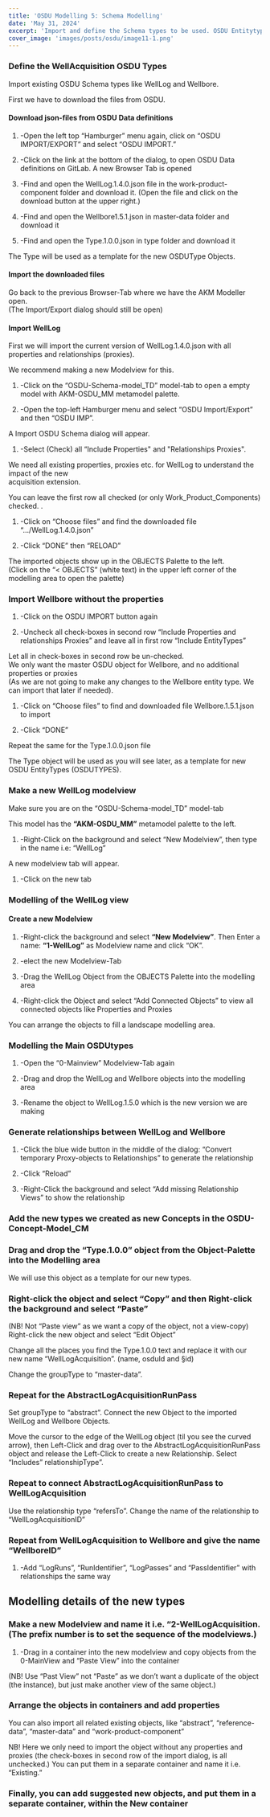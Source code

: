 ```yaml
---
title: 'OSDU Modelling 5: Schema Modelling'
date: 'May 31, 2024'
excerpt: 'Import and define the Schema types to be used. OSDU Entitytypes with Properties and Relationships (Proxies).'
cover_image: 'images/posts/osdu/image11-1.png'
---
```


### Define the WellAcquisition OSDU Types

Import existing OSDU Schema types like WellLog and Wellbore.

First we have to download the files from OSDU.

#### Download json-files from OSDU Data definitions

1. -Open the left top “Hamburger” menu again, click on “OSDU IMPORT/EXPORT” and select “OSDU IMPORT.”
2. -Click on the link at the bottom of the dialog, to open OSDU Data definitions on GitLab. A new Browser Tab is opened 
3. -Find and open the WellLog.1.4.0.json file in the work-product-component folder and download it. (Open the file and click on the download button at the upper right.)

4. -Find and open the Wellbore1.5.1.json in master-data folder and download it

5. -Find and open the Type.1.0.0.json in type folder and download it

The Type will be used as a template for the new OSDUType Objects.

#### Import the downloaded files

Go back to the previous Browser-Tab where we have the AKM Modeller open.  
(The Import/Export dialog should still be open)

#### Import WellLog

First we will import the current version of WellLog.1.4.0.json with all properties and relationships (proxies).

We recommend making a new Modelview for this.

1. -Click on the “OSDU-Schema-model_TD” model-tab to open a empty model with AKM-OSDU_MM metamodel palette.  

2. -Open the top-left Hamburger menu and select “OSDU Import/Export” and then “OSDU IMP”.  

A Import OSDU Schema dialog will appear.


1. -Select (Check) all “Include Properties" and "Relationships Proxies".  
   

We need all existing properties, proxies etc. for WellLog to understand the impact of the new  
acquisition extension.

You can leave the first row all checked (or only Work_Product_Components) checked. .

1. -Click on “Choose files” and find the downloaded file “…/WellLog.1.4.0.json”

2. -Click “DONE” then “RELOAD”

The imported objects show up in the OBJECTS Palette to the left.  
(Click on the “< OBJECTS” (white text) in the upper left corner of the modelling area to open the palette)

### Import Wellbore without the properties

1. -Click on the OSDU IMPORT button again

2. -Uncheck all check-boxes in second row “Include Properties and relationships Proxies” and leave all in first row “Include EntityTypes”

Let all in check-boxes in second row be un-checked.  
We only want the master OSDU object for Wellbore, and no additional properties or proxies  
(As we are not going to make any changes to the Wellbore entity type. We can import that later if needed).

1. -Click on “Choose files” to find and downloaded file Wellbore.1.5.1.json to import

1. -Click “DONE”

Repeat the same for the Type.1.0.0.json file

The Type object will be used as you will see later, as a template for new OSDU EntityTypes (OSDUTYPES).

 
### Make a new WellLog modelview

Make sure you are on the “OSDU-Schema-model_TD” model-tab

This model has the **“AKM-OSDU_MM”** metamodel palette to the left.

1. -Right-Click on the background and select “New Modelview”, then type in the name i.e: “WellLog”

A new modelview tab will appear.

1. -Click on the new tab

### Modelling of the WellLog view

#### Create a new Modelview

1. -Right-click the background and select **“New Modelview”**. Then Enter a name: **“1-WellLog”** as Modelview name and click “OK”.

1. -elect the new Modelview-Tab

1. -Drag the WellLog Object from the OBJECTS Palette into the modelling area

 
1. -Right-click the Object and select “Add Connected Objects” to view all connected objects like Properties and Proxies

 You can arrange the objects to fill a landscape modelling area.  
 
### Modelling the Main OSDUtypes

1. -Open the “0-Mainview” Modelview-Tab again

1. -Drag and drop the WellLog and Wellbore objects into the modelling area

 
1. -Rename the object to WellLog.1.5.0 which is the new version we are making

### Generate relationships between WellLog and Wellbore

1. -Click the blue wide button in the middle of the dialog: “Convert temporary Proxy-objects to Relationships” to generate the relationship

1. -Click “Reload”

1. -Right-Click the background and select “Add missing Relationship Views” to show the relationship

 
### Add the new types we created as new Concepts in the OSDU-Concept-Model_CM

### Drag and drop the “Type.1.0.0” object from the Object-Palette into the Modelling area

We will use this object as a template for our new types.

### Right-click the object and select “Copy” and then Right-click the background and select “Paste”

(NB! Not “Paste view” as we want a copy of the object, not a view-copy)  
Right-click the new object and select “Edit Object”

Change all the places you find the Type.1.0.0 text and replace it with our new name “WellLogAcquisition”. (name, osduId and §id)

Change the groupType to “master-data”.

### Repeat for the AbstractLogAcquisitionRunPass

Set groupType to “abstract”. Connect the new Object to the imported WellLog and Wellbore Objects.

Move the cursor to the edge of the WellLog object (til you see the curved arrow), then Left-Click and drag over to the AbstractLogAcquisitionRunPass object and release the Left-Click to create a new Relationship. Select “Includes” relationshipType”.

### Repeat to connect AbstractLogAcquisitionRunPass to WellLogAcquisition

Use the relationship type “refersTo”. Change the name of the relationship to “WellLogAcquisitionID”

### Repeat from WellLogAcquisition to Wellbore and give the name “WellboreID”

 
1. -Add “LogRuns”, “RunIdentifier”, “LogPasses” and “PassIdentifier” with relationships the same way

 
## Modelling details of the new types

### Make a new Modelview and name it i.e. “2-WellLogAcquisition. (The prefix number is to set the sequence of the modelviews.)

1. -Drag in a container into the new modelview and copy objects from the 0-MainView and “Paste View” into the container

(NB! Use “Past View” not “Paste” as we don’t want a duplicate of the object (the instance), but just make another view of the same object.)

### Arrange the objects in containers and add properties

You can also import all related existing objects, like “abstract”, “reference-data”, “master-data” and “work-product-component”

NB! Here we only need to import the object without any properties and proxies (the check-boxes in second row of the import dialog, is all unchecked.) You can put them in a separate container and name it i.e. “Existing.”

### Finally, you can add suggested new objects, and put them in a separate container, within the New container

